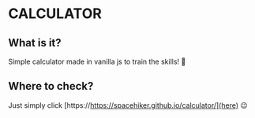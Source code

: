 # CALCULATOR    

## What is it?

Simple calculator made in vanilla js to train the skills! 💪

## Where to check?

Just simply click [https://https://spacehiker.github.io/calculator/](here) 😉
